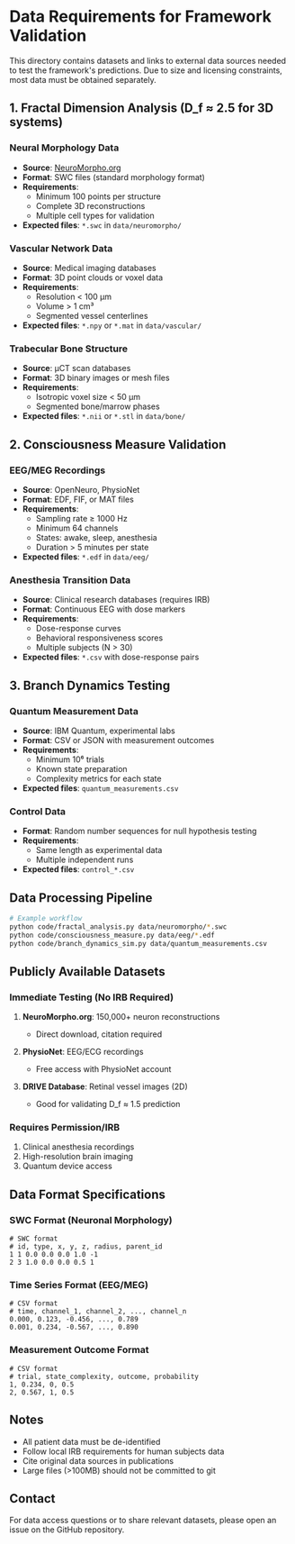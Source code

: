 # Data Requirements for Framework Validation

This directory contains datasets and links to external data sources needed to test the framework's predictions. Due to size and licensing constraints, most data must be obtained separately.

## 1. Fractal Dimension Analysis (D_f ≈ 2.5 for 3D systems)

### Neural Morphology Data
- **Source**: [NeuroMorpho.org](http://neuromorpho.org)
- **Format**: SWC files (standard morphology format)
- **Requirements**: 
  - Minimum 100 points per structure
  - Complete 3D reconstructions
  - Multiple cell types for validation
- **Expected files**: `*.swc` in `data/neuromorpho/`

### Vascular Network Data
- **Source**: Medical imaging databases
- **Format**: 3D point clouds or voxel data
- **Requirements**:
  - Resolution < 100 μm
  - Volume > 1 cm³
  - Segmented vessel centerlines
- **Expected files**: `*.npy` or `*.mat` in `data/vascular/`

### Trabecular Bone Structure
- **Source**: μCT scan databases
- **Format**: 3D binary images or mesh files
- **Requirements**:
  - Isotropic voxel size < 50 μm
  - Segmented bone/marrow phases
- **Expected files**: `*.nii` or `*.stl` in `data/bone/`

## 2. Consciousness Measure Validation

### EEG/MEG Recordings
- **Source**: OpenNeuro, PhysioNet
- **Format**: EDF, FIF, or MAT files
- **Requirements**:
  - Sampling rate ≥ 1000 Hz
  - Minimum 64 channels
  - States: awake, sleep, anesthesia
  - Duration > 5 minutes per state
- **Expected files**: `*.edf` in `data/eeg/`

### Anesthesia Transition Data
- **Source**: Clinical research databases (requires IRB)
- **Format**: Continuous EEG with dose markers
- **Requirements**:
  - Dose-response curves
  - Behavioral responsiveness scores
  - Multiple subjects (N > 30)
- **Expected files**: `*.csv` with dose-response pairs

## 3. Branch Dynamics Testing

### Quantum Measurement Data
- **Source**: IBM Quantum, experimental labs
- **Format**: CSV or JSON with measurement outcomes
- **Requirements**:
  - Minimum 10⁶ trials
  - Known state preparation
  - Complexity metrics for each state
- **Expected files**: `quantum_measurements.csv`

### Control Data
- **Format**: Random number sequences for null hypothesis testing
- **Requirements**:
  - Same length as experimental data
  - Multiple independent runs
- **Expected files**: `control_*.csv`

## Data Processing Pipeline

```bash
# Example workflow
python code/fractal_analysis.py data/neuromorpho/*.swc
python code/consciousness_measure.py data/eeg/*.edf
python code/branch_dynamics_sim.py data/quantum_measurements.csv
```

## Publicly Available Datasets

### Immediate Testing (No IRB Required)
1. **NeuroMorpho.org**: 150,000+ neuron reconstructions
   - Direct download, citation required
   
2. **PhysioNet**: EEG/ECG recordings
   - Free access with PhysioNet account
   
3. **DRIVE Database**: Retinal vessel images (2D)
   - Good for validating D_f ≈ 1.5 prediction

### Requires Permission/IRB
1. Clinical anesthesia recordings
2. High-resolution brain imaging
3. Quantum device access

## Data Format Specifications

### SWC Format (Neuronal Morphology)
```
# SWC format
# id, type, x, y, z, radius, parent_id
1 1 0.0 0.0 0.0 1.0 -1
2 3 1.0 0.0 0.0 0.5 1
```

### Time Series Format (EEG/MEG)
```
# CSV format
# time, channel_1, channel_2, ..., channel_n
0.000, 0.123, -0.456, ..., 0.789
0.001, 0.234, -0.567, ..., 0.890
```

### Measurement Outcome Format
```
# CSV format
# trial, state_complexity, outcome, probability
1, 0.234, 0, 0.5
2, 0.567, 1, 0.5
```

## Notes

- All patient data must be de-identified
- Follow local IRB requirements for human subjects data
- Cite original data sources in publications
- Large files (>100MB) should not be committed to git

## Contact

For data access questions or to share relevant datasets, please open an issue on the GitHub repository.